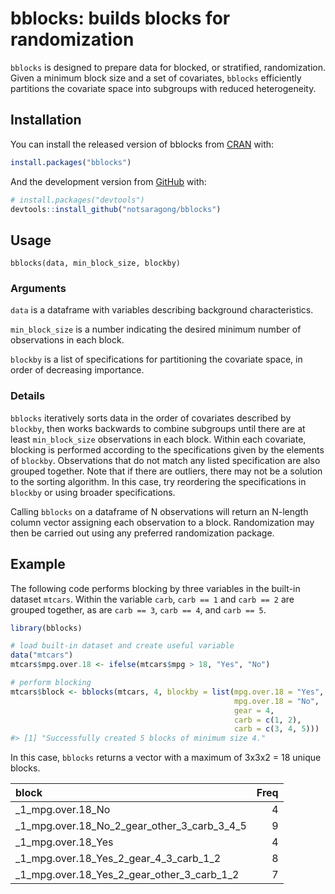 
<!-- README.md is generated from README.Rmd. Please edit that file -->
bblocks: builds blocks for randomization
========================================

`bblocks` is designed to prepare data for blocked, or stratified, randomization. Given a minimum block size and a set of covariates, `bblocks` efficiently partitions the covariate space into subgroups with reduced heterogeneity.

Installation
------------

You can install the released version of bblocks from [CRAN](https://CRAN.R-project.org) with:

``` r
install.packages("bblocks")
```

And the development version from [GitHub](https://github.com/) with:

``` r
# install.packages("devtools")
devtools::install_github("notsaragong/bblocks")
```

Usage
-----

    bblocks(data, min_block_size, blockby)

### Arguments

`data` is a dataframe with variables describing background characteristics.

`min_block_size` is a number indicating the desired minimum number of observations in each block.

`blockby` is a list of specifications for partitioning the covariate space, in order of decreasing importance.

### Details

`bblocks` iteratively sorts data in the order of covariates described by `blockby`, then works backwards to combine subgroups until there are at least `min_block_size` observations in each block. Within each covariate, blocking is performed according to the specifications given by the elements of `blockby`. Observations that do not match any listed specification are also grouped together. Note that if there are outliers, there may not be a solution to the sorting algorithm. In this case, try reordering the specifications in `blockby` or using broader specifications.

Calling `bblocks` on a dataframe of N observations will return an N-length column vector assigning each observation to a block. Randomization may then be carried out using any preferred randomization package.

Example
-------

The following code performs blocking by three variables in the built-in dataset `mtcars`. Within the variable `carb`, `carb == 1` and `carb == 2` are grouped together, as are `carb == 3`, `carb == 4`, and `carb == 5`.

``` r
library(bblocks)

# load built-in dataset and create useful variable
data("mtcars")
mtcars$mpg.over.18 <- ifelse(mtcars$mpg > 18, "Yes", "No")

# perform blocking
mtcars$block <- bblocks(mtcars, 4, blockby = list(mpg.over.18 = "Yes",
                                                  mpg.over.18 = "No",
                                                  gear = 4,
                                                  carb = c(1, 2),
                                                  carb = c(3, 4, 5)))
#> [1] "Successfully created 5 blocks of minimum size 4."
```

In this case, `bblocks` returns a vector with a maximum of 3x3x2 = 18 unique blocks.

| block                                                  |  Freq|
|:-------------------------------------------------------|-----:|
| \_1\_mpg.over.18\_No                                   |     4|
| \_1\_mpg.over.18\_No\_2\_gear\_other\_3\_carb\_3\_4\_5 |     9|
| \_1\_mpg.over.18\_Yes                                  |     4|
| \_1\_mpg.over.18\_Yes\_2\_gear\_4\_3\_carb\_1\_2       |     8|
| \_1\_mpg.over.18\_Yes\_2\_gear\_other\_3\_carb\_1\_2   |     7|
